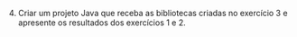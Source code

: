 4. Criar um projeto Java que receba as bibliotecas criadas no exercício 3 e apresente os resultados dos exercícios 1 e 2.

